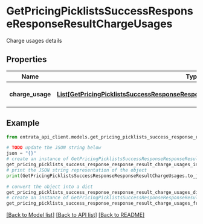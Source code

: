 # GetPricingPicklistsSuccessResponseResponseResultChargeUsages

Charge usages details

## Properties

Name | Type | Description | Notes
------------ | ------------- | ------------- | -------------
**charge_usage** | [**List[GetPricingPicklistsSuccessResponseResponseResultChargeUsagesChargeUsageInner]**](GetPricingPicklistsSuccessResponseResponseResultChargeUsagesChargeUsageInner.md) | List of charge usages | [optional] 

## Example

```python
from entrata_api_client.models.get_pricing_picklists_success_response_response_result_charge_usages import GetPricingPicklistsSuccessResponseResponseResultChargeUsages

# TODO update the JSON string below
json = "{}"
# create an instance of GetPricingPicklistsSuccessResponseResponseResultChargeUsages from a JSON string
get_pricing_picklists_success_response_response_result_charge_usages_instance = GetPricingPicklistsSuccessResponseResponseResultChargeUsages.from_json(json)
# print the JSON string representation of the object
print(GetPricingPicklistsSuccessResponseResponseResultChargeUsages.to_json())

# convert the object into a dict
get_pricing_picklists_success_response_response_result_charge_usages_dict = get_pricing_picklists_success_response_response_result_charge_usages_instance.to_dict()
# create an instance of GetPricingPicklistsSuccessResponseResponseResultChargeUsages from a dict
get_pricing_picklists_success_response_response_result_charge_usages_from_dict = GetPricingPicklistsSuccessResponseResponseResultChargeUsages.from_dict(get_pricing_picklists_success_response_response_result_charge_usages_dict)
```
[[Back to Model list]](../README.md#documentation-for-models) [[Back to API list]](../README.md#documentation-for-api-endpoints) [[Back to README]](../README.md)


